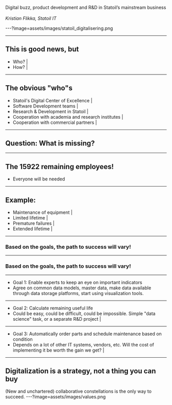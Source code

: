 Digital buzz, product development and R&D in Statoil’s mainstream business
</br></br>
*Kristian Flikka, Statoil IT*

 
---?image=assets/images/statoil_digitalisering.png

---

## This is good news, but
- Who? |
- How? |

---
## The obvious "who"s
- Statoil's Digital Center of Excellence |
- Software Development teams |
- Research & Development in Statoil |
- Cooperation with academia and research institutes |
- Cooperation with commercial partners |

---

## Question: What is missing?

---

## The 15922 remaining employees!
- Everyone will be needed

---

## Example:
- Maintenance of equipment |
- Limited lifetime |
- Premature failures |
- Extended lifetime |

---
### Based on the goals, the path to success will vary!
---
### Based on the goals, the path to success will vary!
---
- Goal 1: Enable experts to keep an eye on important indicators 
 - Agree on common data models, master data, make data available through data storage platforms, start using visualization tools.
---
- Goal 2: Calculate remaining useful life 
 - Could be easy, could be difficult, could be impossible. Simple "data science" task, or a separate R&D project |
---
- Goal 3: Automatically order parts and schedule maintenance based on condition 
 - Depends on a lot of other IT systems, vendors, etc. Will the cost of implementing it be worth the gain we get? |
---
Digitalization is a strategy, not a thing you can buy
---
(New and unchartered) collaborative constellations is the only way to succeed.
---?image=assets/images/values.png


